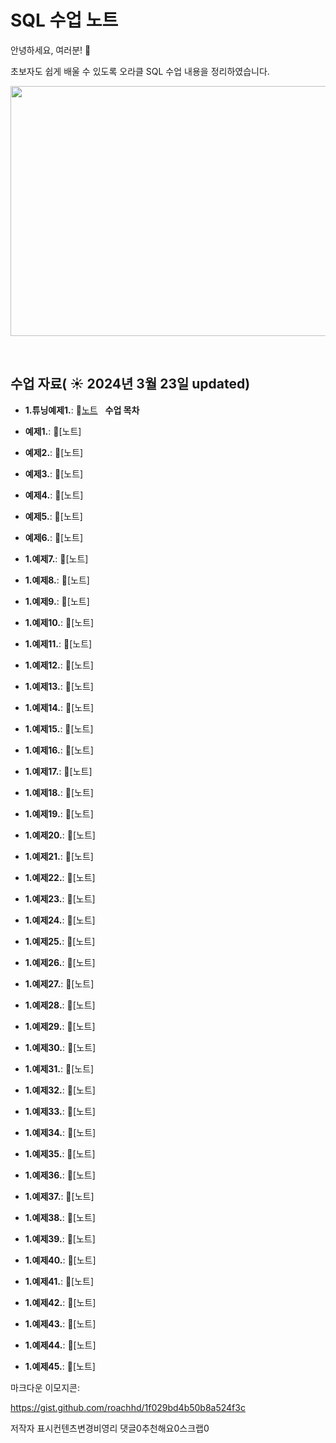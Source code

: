 #  SQL 수업 노트

안녕하세요, 여러분!  🌟

초보자도 쉽게 배울 수 있도록 오라클 SQL 수업 내용을 정리하였습니다.

<img src=https://github.com/jinjin7766/pjw/blob/main/001.png width="600" height="400">

&nbsp;

## 수업 자료( ☀️ 2024년 3월 23일 updated)


- **1.튜닝예제1.**:  📄[노트](https://github.com/oracleyu01/rac_class/blob/main/rac%EA%B0%9C%EB%85%90.md)
  &nbsp;
**수업 목차**
  



- **예제1.**:  📄[노트]
- **예제2.**:  📄[노트]
- **예제3.**:  📄[노트]
- **예제4.**:  📄[노트]
- **예제5.**:  📄[노트]
- **예제6.**:  📄[노트]
- **1.예제7.**:  📄[노트]
- **1.예제8.**:  📄[노트]
- **1.예제9.**:  📄[노트]
- **1.예제10.**:  📄[노트]
- **1.예제11.**:  📄[노트]
- **1.예제12.**:  📄[노트]
- **1.예제13.**:  📄[노트]
- **1.예제14.**:  📄[노트]
- **1.예제15.**:  📄[노트]
- **1.예제16.**:  📄[노트]
- **1.예제17.**:  📄[노트]
- **1.예제18.**:  📄[노트]
- **1.예제19.**:  📄[노트]
- **1.예제20.**:  📄[노트]
- **1.예제21.**:  📄[노트]
- **1.예제22.**:  📄[노트]
- **1.예제23.**:  📄[노트]
- **1.예제24.**:  📄[노트]
- **1.예제25.**:  📄[노트]
- **1.예제26.**:  📄[노트]
- **1.예제27.**:  📄[노트]
- **1.예제28.**:  📄[노트]
- **1.예제29.**:  📄[노트]
- **1.예제30.**:  📄[노트]
- **1.예제31.**:  📄[노트]
- **1.예제32.**:  📄[노트]
- **1.예제33.**:  📄[노트]
- **1.예제34.**:  📄[노트]
- **1.예제35.**:  📄[노트]
- **1.예제36.**:  📄[노트]
- **1.예제37.**:  📄[노트]
- **1.예제38.**:  📄[노트]
- **1.예제39.**:  📄[노트]
- **1.예제40.**:  📄[노트]
- **1.예제41.**:  📄[노트]
- **1.예제42.**:  📄[노트]
- **1.예제43.**:  📄[노트]
- **1.예제44.**:  📄[노트]
- **1.예제45.**:  📄[노트]


































마크다운 이모지콘:

 

https://gist.github.com/roachhd/1f029bd4b50b8a524f3c

 
저작자 표시컨텐츠변경비영리
댓글0추천해요0스크랩0


